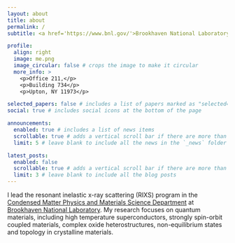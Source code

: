 ```yaml
---
layout: about
title: about
permalink: /
subtitle: <a href='https://www.bnl.gov/'>Brookhaven National Laboratory</a>

profile:
  align: right
  image: me.png
  image_circular: false # crops the image to make it circular
  more_info: >
    <p>Office 211,</p>
    <p>Building 734</p>
    <p>Upton, NY 11973</p>

selected_papers: false # includes a list of papers marked as "selected={true}"
social: true # includes social icons at the bottom of the page

announcements:
  enabled: true # includes a list of news items
  scrollable: true # adds a vertical scroll bar if there are more than 3 news items
  limit: 5 # leave blank to include all the news in the `_news` folder

latest_posts:
  enabled: false
  scrollable: true # adds a vertical scroll bar if there are more than 3 new posts items
  limit: 3 # leave blank to include all the blog posts
---
```



I lead the resonant inelastic x-ray scattering (RIXS) program in the [Condensed Matter Physics and Materials Science Department](https://www.bnl.gov/cmpmsd/) at [Brookhaven National Laboratory](https://www.bnl.gov). My research focuses on quantum materials, including high temperature superconductors, strongly spin-orbit coupled materials, complex oxide heterostructures, non-equilibrium states and topology in crystalline materials.